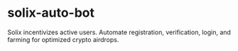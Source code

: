 # solix-auto-bot
Solix incentivizes active users. Automate registration, verification, login, and farming for optimized crypto airdrops.
